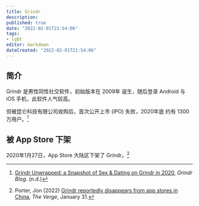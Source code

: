 ```yaml
---
title: Grindr
description:
published: true
date: "2022-02-01T21:54:06"
tags:
- lgbt
editor: markdown
dateCreated: "2022-02-01T21:54:06"
---
```


## 简介

Grindr 是男性同性社交软件，初始版本在 2009年 诞生，随后登录 Android 与 iOS 手机，此软件人气较高。

但被昆仑科技有限公司收购后，首次公开上市 (IPO) 失败，2020年底 约有 1300 万用户。[^g_b]

## 被 App Store 下架

2020年1月27日，App Store 大陆区下架了 Grindr。[^theverge]

[^g_b]: [Grindr Unwrapped: a Snapshot of Sex & Dating on Grindr in 2020](https://blog.grindr.com/blog/grindr-unwrapped-2020), _Grindr Blog_. (n.d.)

[^theverge]: Porter, Jon (2022) [Grindr reportedly disappears from app stores in China](https://www.theverge.com/2022/1/31/22910129/grindr-china-app-store-removal-ios-android), _The Verge_, January 31.
